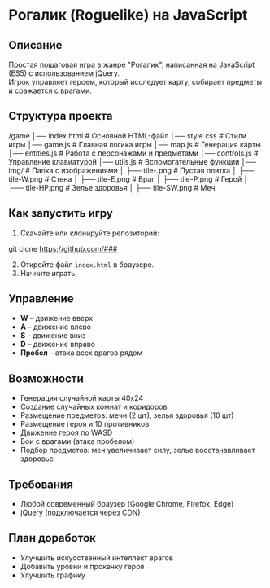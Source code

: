 # Рогалик (Roguelike) на JavaScript

## Описание
Простая пошаговая игра в жанре "Рогалик", написанная на JavaScript (ES5) с использованием jQuery.  
Игрок управляет героем, который исследует карту, собирает предметы и сражается с врагами.

## Структура проекта

/game
│── index.html          # Основной HTML-файл
│── style.css           # Стили игры
│── game.js             # Главная логика игры
│── map.js              # Генерация карты
│── entities.js         # Работа с персонажами и предметами
│── controls.js         # Управление клавиатурой
│── utils.js            # Вспомогательные функции
│── img/                # Папка с изображениями
│   ├── tile-.png       # Пустая плитка
│   ├── tile-W.png      # Стена
│   ├── tile-E.png      # Враг
│   ├── tile-P.png      # Герой
│   ├── tile-HP.png     # Зелье здоровья
│   ├── tile-SW.png     # Меч




## Как запустить игру
1. Скачайте или клонируйте репозиторий:

git clone https://github.com/###

2. Откройте файл `index.html` в браузере.
3. Начните играть.

## Управление
- **W** – движение вверх  
- **A** – движение влево  
- **S** – движение вниз  
- **D** – движение вправо  
- **Пробел** – атака всех врагов рядом

## Возможности
- Генерация случайной карты 40x24
- Создание случайных комнат и коридоров
- Размещение предметов: мечи (2 шт), зелья здоровья (10 шт)
- Размещение героя и 10 противников
- Движение героя по WASD
- Бои с врагами (атака пробелом)
- Подбор предметов: меч увеличивает силу, зелье восстанавливает здоровье

## Требования
- Любой современный браузер (Google Chrome, Firefox, Edge)
- jQuery (подключается через CDN)

## План доработок
- Улучшить искусственный интеллект врагов
- Добавить уровни и прокачку героя
- Улучшить графику


